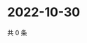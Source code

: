 # 2022-10-30

共 0 条

<!-- BEGIN WEIBO -->
<!-- 最后更新时间 Sun Oct 30 2022 07:19:19 GMT+0800 (China Standard Time) -->

<!-- END WEIBO -->
